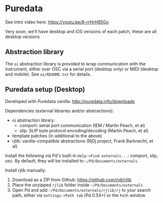 Puredata
========

See intro video here:
https://youtu.be/8-rrHrH95Go

Very soon, we'll have desktop and iOS versions of each patch, these are all desktop versions

Abstraction library
-------------------

The `oi` abstraction library is provided to wrap communication with the instrument, either over OSC via a serial port (desktop only) or MIDI (desktop and mobile). See `oi/README.txt` for details.

Puredata setup (Desktop)
------------------------

Developed with Puredata vanilla: http://puredata.info/downloads

Dependencies (external libraries and/or abstractions):
* oi abstraction library:
  - comport: serial port communication (IEM / Martin Peach, et al)
  - slip: SLIP byte protocol encoding/decoding (Martin Peach, et al)
* template patches (in additional to the above)
* rjlib: vanilla-compatible abstractions (RjDj project, Frank Barknecht, et al)

Install the following via Pd's built-in `Help->Find externals...`: comport, slip, osc. By default, they will be installed to `~/Pd/Documents/externals`.

Install rjlib manually:
1. Download as a ZIP from Github: https://github.com/rjdj/rjlib
2. Place the unzipped `rjlib` folder inside `~/Pd/Documents/externals`
3. Open Pd and add `~/Pd/Documents/externals/rjlib/rj` to your search path, either via `Settings->Path tab` (Pd 0.54+) or the `Path` window

